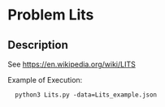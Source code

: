 # Problem Lits
## Description
See https://en.wikipedia.org/wiki/LITS

Example of Execution:
```
  python3 Lits.py -data=Lits_example.json
